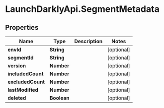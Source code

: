 # LaunchDarklyApi.SegmentMetadata

## Properties

Name | Type | Description | Notes
------------ | ------------- | ------------- | -------------
**envId** | **String** |  | [optional] 
**segmentId** | **String** |  | [optional] 
**version** | **Number** |  | [optional] 
**includedCount** | **Number** |  | [optional] 
**excludedCount** | **Number** |  | [optional] 
**lastModified** | **Number** |  | [optional] 
**deleted** | **Boolean** |  | [optional] 


